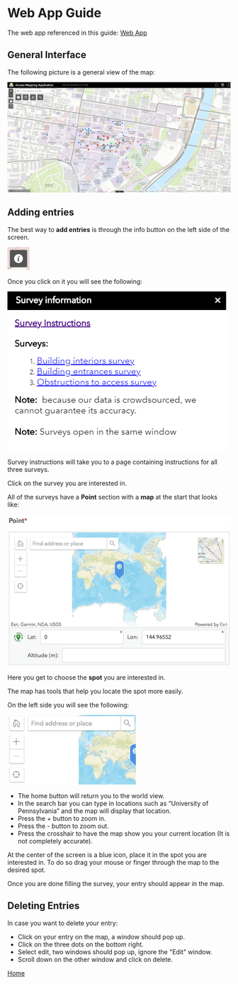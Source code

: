 # Web App Guide

The web app referenced in this guide: [Web App](https://upenn.maps.arcgis.com/apps/webappviewer/index.html?id=5f3f039892524742b2988bc662e32ecb)

## General Interface

The following picture is a general view of the map:

![General Interface](Images/GeneralMapView.PNG)

## Adding entries

The best way to **add entries** is through the info button on the left side of the screen.

![Info Button](Images/InfoButton.png)

Once you click on it you will see the following:

![Info Button Clicked](Images/InfoButtonClicked.PNG)

Survey instructions will take you to a page containing instructions for all three surveys.

Click on the survey you are interested in. 

All of the surveys have a **Point** section with a **map** at the start that looks like:

![Point Survey](Images/PointSurvey.png)

Here you get to choose the **spot** you are interested in. 

The map has tools that help you locate the spot more easily. 

On the left side you will see the following:

![Point Survey Left Side](Images/PointSurveyLeftSide.png)

* The home button will return you to the world view.
* In the search bar you can type in locations such as “University of Pennsylvania” and the map will display that location.
* Press the + button to zoom in.
* Press the - button to zoom out.
* Press the crosshair to have the map show you your current location (It is not completely accurate).

At the center of the screen is a blue icon, place it in the spot you are interested in. To do so drag your mouse or finger through the map to the desired spot. 

Once you are done filling the survey, your entry should appear in the map.

## Deleting Entries

In case you want to delete your entry: 
* Click on your entry on the map, a window should pop up.
* Click on the three dots on the bottom right.
* Select edit, two windows should pop up, ignore the "Edit" window.
* Scroll down on the other window and click on delete. 



[Home](http://AccessibilityMapping.github.io/AMP)
